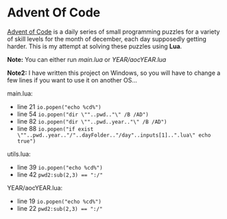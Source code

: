 # Advent Of Code

[Advent of Code](http://adventofcode.com) is a daily series of small programming puzzles for a variety of skill levels for the month of december, each day supposedly getting harder. This is my attempt at solving these puzzles using **Lua**.

**Note:** You can either run _main.lua_ or _YEAR/aocYEAR.lua_

**Note2:** I have written this project on Windows, so you will have to change a few lines if you want to use it on another OS...

main.lua:
 * line 21 `io.popen("echo %cd%")`
 * line 54 `io.popen("dir \""..pwd.."\" /B /AD")`
 * line 82 `io.popen("dir \""..pwd..year.."\" /B /AD")`
 * line 88 `io.popen("if exist \""..pwd..year.."/"..dayFolder.."/day"..inputs[1]..".lua\" echo true")`

utils.lua:
 * line 39 `io.popen("echo %cd%")`
 * line 42 `pwd2:sub(2,3) == ":/"`

YEAR/aocYEAR.lua:
 * line 19 `io.popen("echo %cd%")`
 * line 22 `pwd2:sub(2,3) == ":/"`